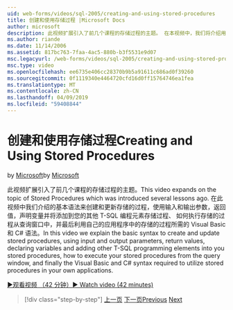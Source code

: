 ```yaml
---
uid: web-forms/videos/sql-2005/creating-and-using-stored-procedures
title: 创建和使用存储过程 |Microsoft Docs
author: microsoft
description: 此视频扩展引入了前几个课程的存储过程的主题。 在本视频中，我们将介绍用于创建和更新的基本语法...
ms.author: riande
ms.date: 11/14/2006
ms.assetid: 817bc763-7faa-4ac5-880b-b3f5531e9d07
msc.legacyurl: /web-forms/videos/sql-2005/creating-and-using-stored-procedures
msc.type: video
ms.openlocfilehash: ee6735e406cc28370b9b5a91611c686ad0f39260
ms.sourcegitcommit: 0f1119340e4464720cfd16d0ff15764746ea1fea
ms.translationtype: MT
ms.contentlocale: zh-CN
ms.lasthandoff: 04/09/2019
ms.locfileid: "59408844"
---
```

# <a name="creating-and-using-stored-procedures"></a><span data-ttu-id="45999-104">创建和使用存储过程</span><span class="sxs-lookup"><span data-stu-id="45999-104">Creating and Using Stored Procedures</span></span>

<span data-ttu-id="45999-105">by [Microsoft](https://github.com/microsoft)</span><span class="sxs-lookup"><span data-stu-id="45999-105">by [Microsoft](https://github.com/microsoft)</span></span>

<span data-ttu-id="45999-106">此视频扩展引入了前几个课程的存储过程的主题。</span><span class="sxs-lookup"><span data-stu-id="45999-106">This video expands on the topic of Stored Procedures which was introduced several lessons ago.</span></span> <span data-ttu-id="45999-107">在此视频中我们介绍的基本语法来创建和更新存储的过程，使用输入和输出参数，返回值，声明变量并将添加到您的其他 T-SQL 编程元素存储过程、 如何执行存储的过程从查询窗口中，并最后利用自己的应用程序中的存储的过程所需的 Visual Basic 和 C# 语法。</span><span class="sxs-lookup"><span data-stu-id="45999-107">In this video we explain the basic syntax to create and update stored procedures, using input and output parameters, return values, declaring variables and adding other T-SQL programming elements into you stored procedures, how to execute your stored procedures from the query window, and finally the Visual Basic and C# syntax required to utilize stored procedures in your own applications.</span></span>

[<span data-ttu-id="45999-108">&#9654;观看视频 （42 分钟）</span><span class="sxs-lookup"><span data-stu-id="45999-108">&#9654; Watch video (42 minutes)</span></span>](https://channel9.msdn.com/Blogs/ASP-NET-Site-Videos/creating-and-using-stored-procedures)

> [!div class="step-by-step"]
> <span data-ttu-id="45999-109">[上一页](building-and-customizing-reports-in-business-intelligence-development-studio.md)
> [下一页](enabling-full-text-search-in-your-text-data.md)</span><span class="sxs-lookup"><span data-stu-id="45999-109">[Previous](building-and-customizing-reports-in-business-intelligence-development-studio.md)
[Next](enabling-full-text-search-in-your-text-data.md)</span></span>
